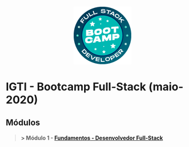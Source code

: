 <p align="center">
  <img src="./assets/bootcamp-logo.png" alt="Logo Bootcamp"/>
</p>

# IGTI - Bootcamp Full-Stack (maio-2020)

## Módulos
> #### > Módulo 1 - [Fundamentos - Desenvolvedor Full-Stack](./Modulo-1)
